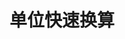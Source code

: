 ---
layout: home
home: true

lang: zh-CN
title: 单位快速换算
titleTemplate: 首页
editLink: true
lastUpdated: true
head:
  - - meta
    - name: description
      content: 单位快速换算网站，为您提供便捷的各类单位换算服务，涵盖温度、长度、面积、时间等多种物理量的换算，操作简单，结果精准，满足您在学习、工作和生活中的单位换算需求，随时随地轻松换算。
  - - meta
    - name: keywords
      content: 单位换算, 快速换算工具, 温度换算, 长度换算, 面积换算, 时间换算, 物理量换算, 单位换算在线工具
hero:
  image:
    src: undraw_designing-components_kb05.svg
    alt: VitePress
  name: "Unit Converter"
  text: "单位快速换算在线工具"
  tagline: "免费的在线单位换算计算器，包含重量、长度、面积、时间、温度和更多其他类别的单位换算器"
  actions:
    # - theme: brand
    #   text: 开始使用
    #   link: /dashbord
    # - theme: alt
    #   text: GitHub
    #   link: https://github.com/vuejs/vitepress
features:
  - icon: 
      dark: temperature-svgrepo-com.svg
      light: temperature-svgrepo-com.svg
    title: 温度单位换算
    details: 摄氏度（℃）、华氏度（°F）、开尔文（K）、列氏度（°R）
    linkText: 开始使用
    link: /Temperature/index
  - icon: 
      dark: time-svgrepo-com.svg
      light: time-svgrepo-com.svg
    title: 时间单位换算
    details: 毫秒（ms）、秒（s）、分钟（min）、小时（h）、天（d）
    linkText: 开始使用
    link: /Time/index
  - icon: 
      dark: cm-inch-length-svgrepo-com.svg
      light: cm-inch-length-svgrepo-com.svg
    title: 长度单位换算
    details: 纳米（nm）、微米（μm）、毫米（mm）、厘米（cm）、千米（km）
    linkText: 开始使用
    link: /Length/index
  - icon: 
      dark: area-chart-business-analytics-statistics-svgrepo-com.svg
      light: area-chart-business-analytics-statistics-svgrepo-com.svg
    title: 面积单位换算
    details: 平方米（m²）、平方毫米（mm²）、方厘米（cm²）、平方千米（km²）
    linkText: 开始使用
    link: /Area/index
  - icon: 
      dark: weight-scale-svgrepo-com.svg
      light: weight-scale-svgrepo-com.svg
    title: 重量单位换算
    details: 克（g）、千克（kg）、微克（mcg）、毫克（mg）、吨（t）
    linkText: 开始使用
    link: /Mass/index
  - icon: 
      dark: more-circle-horizontal-svgrepo-com.svg
      light: more-circle-horizontal-svgrepo-com.svg
    title: 更多单位换算
    details: Volume（体积）、Frequency（频率）、Speed（速度）、Pressure（压力）、Digital（数字）
    linkText: 尽请期待
    link: /
---